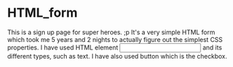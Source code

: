 # HTML_form
This is a sign up page for super heroes. ;p It's a very simple HTML form which took me 5 years and 2 nights to actually figure out the simplest CSS properties.
I have used HTML element <input> and its different types, such as text. I have also used button which is the checkbox. 
